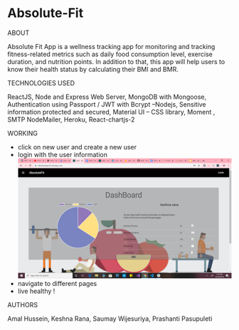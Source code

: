 # Absolute-Fit


ABOUT

Absolute Fit App is a wellness tracking app for monitoring and tracking fitness-related metrics such as daily food consumption level, exercise duration, and nutrition points. In addition to that, this app will help users to know their health status by calculating their BMI and BMR.

TECHNOLOGIES USED

ReactJS, Node and Express Web Server,
MongoDB with Mongoose,
Authentication using Passport / JWT with Bcrypt –Nodejs,
Sensitive information protected and secured,
Material UI – CSS library,
Moment ,
SMTP NodeMailer,
Heroku,
React-chartjs-2

WORKING

* click on new user and create a new user
* login with the user information
![](Screenshot%20(40).png)
* navigate to different pages
* live healthy !

AUTHORS

Amal Hussein, 
Keshna Rana, 
Saumay Wijesuriya,
Prashanti Pasupuleti



